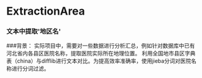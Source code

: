 # ExtractionArea
### 文本中提取'地区名'
###背景：
实际项目中，需要对一些数据进行分析汇总，例如针对数据库中已有河北省内各县区医院名称，提取医院实际所在地理位置。
利用全国地市县区字典表（china）与difflib进行文本对比。为提高效率准确率，使用jieba分词对医院名称进行分词过滤。
